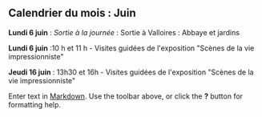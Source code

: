 
## Calendrier du mois : Juin 



**Lundi 6 juin** :
_Sortie à la journée_ : Sortie à Valloires : Abbaye et jardins 

**Lundi 6 juin** :10 h  et 11 h -  Visites guidées de l'exposition  "Scènes de la vie impressionniste"

**Jeudi 16 juin** : 13h30 et 16h - Visites guidées de l'exposition  "Scènes de la vie impressionniste"



Enter text in [Markdown](http://daringfireball.net/projects/markdown/). Use the toolbar above, or click the **?** button for formatting help.

